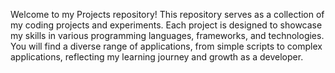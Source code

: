 Welcome to my Projects repository!
This repository serves as a collection of my coding projects and experiments.
Each project is designed to showcase my skills in various programming languages, frameworks, and technologies.
You will find a diverse range of applications, from simple scripts to complex applications, reflecting my learning journey and growth as a developer.
